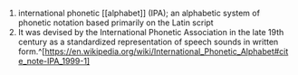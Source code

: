 1. international phonetic [[alphabet]] (IPA); an alphabetic system of phonetic notation based primarily on the Latin script
2. It was devised by the International Phonetic Association in the late 19th century as a standardized representation of speech sounds in written form.^[https://en.wikipedia.org/wiki/International_Phonetic_Alphabet#cite_note-IPA_1999-1]